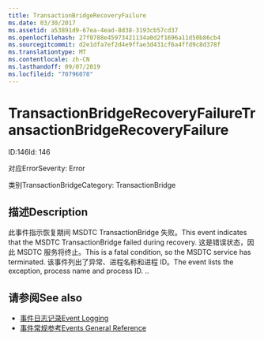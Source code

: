 ```yaml
---
title: TransactionBridgeRecoveryFailure
ms.date: 03/30/2017
ms.assetid: a53891d9-67ea-4ead-8d38-3193cb57cd37
ms.openlocfilehash: 27f0788e45973421134a0d2f1696a11d50b86cb4
ms.sourcegitcommit: d2e1dfa7ef2d4e9ffae3d431cf6a4ffd9c8d378f
ms.translationtype: MT
ms.contentlocale: zh-CN
ms.lasthandoff: 09/07/2019
ms.locfileid: "70796078"
---
```

# <a name="transactionbridgerecoveryfailure"></a><span data-ttu-id="afb57-102">TransactionBridgeRecoveryFailure</span><span class="sxs-lookup"><span data-stu-id="afb57-102">TransactionBridgeRecoveryFailure</span></span>
<span data-ttu-id="afb57-103">ID:146</span><span class="sxs-lookup"><span data-stu-id="afb57-103">Id: 146</span></span>  
  
 <span data-ttu-id="afb57-104">对应Error</span><span class="sxs-lookup"><span data-stu-id="afb57-104">Severity: Error</span></span>  
  
 <span data-ttu-id="afb57-105">类别TransactionBridge</span><span class="sxs-lookup"><span data-stu-id="afb57-105">Category: TransactionBridge</span></span>  
  
## <a name="description"></a><span data-ttu-id="afb57-106">描述</span><span class="sxs-lookup"><span data-stu-id="afb57-106">Description</span></span>  
 <span data-ttu-id="afb57-107">此事件指示恢复期间 MSDTC TransactionBridge 失败。</span><span class="sxs-lookup"><span data-stu-id="afb57-107">This event indicates that the MSDTC TransactionBridge failed during recovery.</span></span> <span data-ttu-id="afb57-108">这是错误状态，因此 MSDTC 服务将终止。</span><span class="sxs-lookup"><span data-stu-id="afb57-108">This is a fatal condition, so the MSDTC service has terminated.</span></span> <span data-ttu-id="afb57-109">该事件列出了异常、进程名称和进程 ID。</span><span class="sxs-lookup"><span data-stu-id="afb57-109">The event lists the exception, process name and process ID.</span></span> <span data-ttu-id="afb57-110">.</span><span class="sxs-lookup"><span data-stu-id="afb57-110">.</span></span>  
  
## <a name="see-also"></a><span data-ttu-id="afb57-111">请参阅</span><span class="sxs-lookup"><span data-stu-id="afb57-111">See also</span></span>

- [<span data-ttu-id="afb57-112">事件日志记录</span><span class="sxs-lookup"><span data-stu-id="afb57-112">Event Logging</span></span>](index.md)
- [<span data-ttu-id="afb57-113">事件常规参考</span><span class="sxs-lookup"><span data-stu-id="afb57-113">Events General Reference</span></span>](events-general-reference.md)
